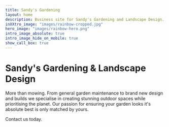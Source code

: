 ```yaml
---
title: Sandy's Gardening
layout: home
description: Business site for Sandy's Gardening and Landscape Design.
inXXtro_image: "images/rainbow-cropped.jpg"
hero_image: "images/rainbow-hero.png"
intro_image_absolute: true
intro_image_hide_on_mobile: true
show_call_box: true
---
```


# Sandy's Gardening & Landscape Design

More than mowing. From general garden maintenance to brand new design and builds we specialise in creating stunning outdoor spaces while prioritising the planet. Our passion for ensuring your garden looks it's absolute best is only matched by yours.

Contact us today. 

